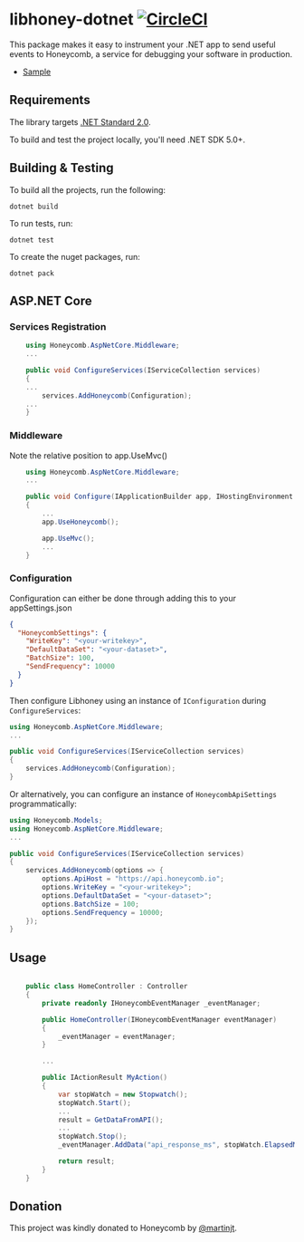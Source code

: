 # libhoney-dotnet [![CircleCI](https://circleci.com/gh/honeycombio/libhoney-dotnet.svg?style=shield)](https://circleci.com/gh/honeycombio/libhoney-dotnet)

This package makes it easy to instrument your .NET app to send useful events to Honeycomb, a service for debugging your software in production.

- [Sample](/Sample/)

## Requirements

The library targets [.NET Standard 2.0](https://dotnet.microsoft.com/platform/dotnet-standard).

To build and test the project locally, you'll need .NET SDK 5.0+.

## Building & Testing

To build all the projects, run the following:

`dotnet build`

To run tests, run:

`dotnet test`

To create the nuget packages, run:

`dotnet pack`

## ASP.NET Core

### Services Registration
```csharp
    using Honeycomb.AspNetCore.Middleware;
    ...

    public void ConfigureServices(IServiceCollection services)
    {
    ...
        services.AddHoneycomb(Configuration);
    ...
    }
```

### Middleware

Note the relative position to app.UseMvc()

```csharp
    using Honeycomb.AspNetCore.Middleware;
    ...

    public void Configure(IApplicationBuilder app, IHostingEnvironment env)
    {
        ...
        app.UseHoneycomb();

        app.UseMvc();
        ...
    }
```

### Configuration

Configuration can either be done through adding this to your appSettings.json

```json
{
  "HoneycombSettings": {
    "WriteKey": "<your-writekey>",
    "DefaultDataSet": "<your-dataset>",
    "BatchSize": 100,
    "SendFrequency": 10000
  }
}
```

Then configure Libhoney using an instance of `IConfiguration` during `ConfigureServices`:

```csharp
using Honeycomb.AspNetCore.Middleware;
...

public void ConfigureServices(IServiceCollection services)
{
    services.AddHoneycomb(Configuration);
}
```

Or alternatively, you can configure an instance of `HoneycombApiSettings` programmatically:

```csharp
using Honeycomb.Models;
using Honeycomb.AspNetCore.Middleware;
...

public void ConfigureServices(IServiceCollection services)
{
    services.AddHoneycomb(options => {
        options.ApiHost = "https://api.honeycomb.io";
        options.WriteKey = "<your-writekey>";
        options.DefaultDataSet = "<your-dataset>";
        options.BatchSize = 100;
        options.SendFrequency = 10000;
    });
}
```

## Usage

```csharp

    public class HomeController : Controller
    {
        private readonly IHoneycombEventManager _eventManager;

        public HomeController(IHoneycombEventManager eventManager)
        {
            _eventManager = eventManager;
        }

        ...

        public IActionResult MyAction()
        {
            var stopWatch = new Stopwatch();
            stopWatch.Start();
            ...
            result = GetDataFromAPI();
            ...
            stopWatch.Stop();
            _eventManager.AddData("api_response_ms", stopWatch.ElapsedMilliseconds);

            return result;
        }
    }
```

## Donation

This project was kindly donated to Honeycomb by [@martinjt](https://github.com/martinjt).
